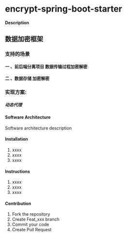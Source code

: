 # encrypt-spring-boot-starter

#### Description
## 数据加密框架
### 支持的场景 
#### 一 、前后端分离项目 数据传输过程加密解密
#### 二 、数据存储 加密解密

### 实现方案:
##### 动态代理

#### Software Architecture
Software architecture description

#### Installation

1.  xxxx
2.  xxxx
3.  xxxx

#### Instructions

1.  xxxx
2.  xxxx
3.  xxxx

#### Contribution

1.  Fork the repository
2.  Create Feat_xxx branch
3.  Commit your code
4.  Create Pull Request
